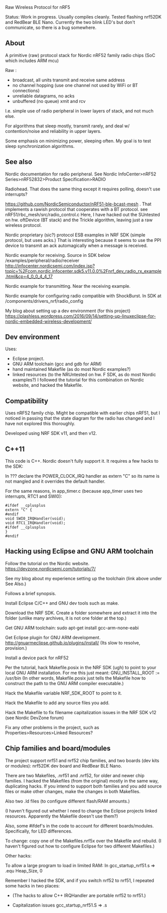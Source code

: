 
Raw Wireless Protocol for nRF5

Status: Work in progress.  Usually compiles cleanly.  Tested flashing nrf52DK and RedBear BLE Nano.   Currently the two blink LED's but don't communicate, so there is a bug somewhere.

About
-

A primitive (raw) protocol stack for Nordic nRF52 family radio chips (SoC which includes ARM mcu)

Raw :
- broadcast, all units transmit and receive same address
- no channel hopping (use one channel not used by WiFi or BT connections)
- unreliable datagrams, no acks
- unbuffered (no queue) xmit and rcv

I.e. simple use of radio peripheral in lower layers of stack, and not much else.

For algorithms that sleep mostly, transmit rarely, and deal w/ contention/noise and reliability in upper layers.

Some emphasis on minimizing power, sleeping often.  My goal is to test sleep synchronization algorithms.

See also
-

Nordic documentation for radio peripheral.  See Nordic InfoCenter>nRF52 Series>nRF52832>Product Specification>RADIO

Radiohead.  That does the same thing except it requires polling, doesn't use interrupts?

https://github.com/NordicSemiconductor/nRF51-ble-bcast-mesh . That implements a rawish protocol that cooperates with a BT protocol.  see nRF51/rbc_mesh/src/radio_control.c
Here, I have hacked out the SUntested on hw.  oftDevice (BT stack) and the Trickle algorithm, leaving just a raw wireless protocol.

Nordic proprietary (sic?) protocol ESB examples in NRF SDK (simple protocol, but uses acks.)  That is interesting because it seems to use the PPI device to transmit an ack automagically when a message is received.

Nordic example for receiving.  Source in SDK below /examples/peripheral/radio/receiver    http://infocenter.nordicsemi.com/index.jsp?topic=%2Fcom.nordic.infocenter.sdk5.v11.0.0%2Fnrf_dev_radio_rx_example.html&cp=4_0_0_4_4_17

Nordic example for transmitting.  Near the receiving example.

Nordic example for configuring radio compatible with ShockBurst.  In SDK at /components/drivers_nrf/radio_config

My blog about setting up a dev environment (for this project) https://plashless.wordpress.com/2016/09/14/setting-up-linuxeclipse-for-nordic-embedded-wireless-development/

Dev environment
-

Uses:
- Eclipse project.
- GNU ARM toolchain (gcc and gdb for ARM)
- hand maintained Makefile (as do most Nordic examples?)
- linked resources (to the NRUntested on hw.  F SDK, as do most Nordic examples?)
I followed the tutorial for this combination on Nordic website, and hacked the Makefile.


 
Compatibility
-
 
Uses nRF52 family chip.
Might be compatible with earlier chips nRF51, but I noticed in passing that the state diagram for the radio has changed and I have not explored this thoroughly.
 
Developed using NRF SDK v11, and then v12.

C++11
-
This code is C++.  Nordic doesn't fully support it.  It requires a few hacks to the SDK:

In ??? declare the POWER_CLOCK_IRQ handler as extern "C" so its name is not mangled and it overrides the default handler.

For the same reasons, in app_timer.c (because app_timer uses two interrupts, RTC1 and SWI0):

    #ifdef __cplusplus 
    extern "C" { 
    #endif
    void SWI0_IRQHandler(void);
    void RTC1_IRQHandler(void);
    #ifdef __cplusplus 
    } 
    #endif

 
Hacking using Eclipse and GNU ARM toolchain
-
Follow the tutorial on the Nordic website.  https://devzone.nordicsemi.com/tutorials/7/  

See my blog about my experience setting up the toolchain (link above under See Also.)


Follows a brief synopsis.

Install Eclipse C/C++ and GNU dev tools such as make.

Download the NRF SDK.  Create a folder somewhere and extract it into the folder (unlike many archives, it is not one folder at the top.)

Get GNU ARM toolchain: sudo apt-get install  gcc-arm-none-eabi

Get Eclipse plugin for GNU ARM development.  http://gnuarmeclipse.github.io/plugins/install/  (Its slow to resolve, provision.)

Install a device pack for nRF52

Per the tutorial, hack Makefile.posix in the NRF SDK (ugh) to point to your local GNU ARM installation.  For me this just meant:  GNU_INSTALL_ROOT := /usr/bin
(In other words, Makefile.posix just tells the Makefile how to construct the path to the GNU ARM compiler executable.)

Hack the Makefile variable NRF_SDK_ROOT to point to it.

Hack the Makefile to add any source files you add.

Hack the Makefile to fix filename capitalization issues in the NRF SDK v12 (see Nordic DevZone forum)

Fix any other problems in the project, such as Properties>Resources>Linked Resources?
 

Chip families and board/modules
-
The project support nrf51 and nrf52 chip families, and two boards (dev kits or modules):  nrf52DK dev board and RedBear BLE Nano.

There are two Makefiles, .nrf51 and .nrf52, for older and newer chip families.  I hacked the Makefiles (from the original) mostly in the same way, duplicating hacks.   If you intend to support both families and you add source files or make other changes, make the changes in both Makefiles.

Also two .ld files (to configure different flash/RAM amounts.)

(I haven't figured out whether I need to change the Eclipse projects linked resources.  Apparently the Makefile doesn't use them?)

Also, some #ifdef's in the code to account for different boards/modules.  Specifically, for LED differences.

To change: copy one of the Makefiles.nrf5x over the Makefile and rebuild.  (I haven't figured out how to configure Eclipse for two different Makefiles.)

Other hacks:

To allow a large program to load in limited RAM:  In gcc_startup_nrf51.s     =>   .equ    Heap_Size, 0

Remember I hacked the SDK, and if you switch nrf52 to nrf51, I repeated some hacks in two places:

- (The hacks to allow C++ IRQHandler are portable nrf52 to nrf51.)

- Capitalization issues gcc_startup_nrf51.S => .s


